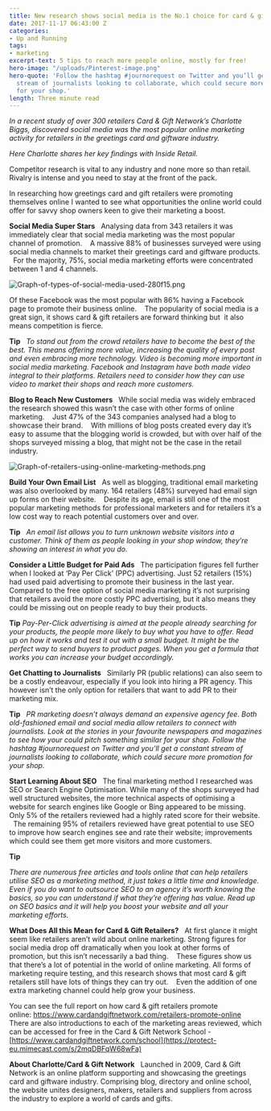 ```yaml
---
title: New research shows social media is the No.1 choice for card & gift retailers
date: 2017-11-17 06:43:00 Z
categories:
- Up and Running
tags:
- marketing
excerpt-text: 5 tips to reach more people online, mostly for free!
hero-image: "/uploads/Pinterest-image.png"
hero-quote: 'Follow the hashtag #journorequest on Twitter and you’ll get a constant
  stream of journalists looking to collaborate, which could secure more promotion
  for your shop.'
length: Three minute read
---
```


*In a recent study of over 300 retailers Card & Gift Network’s Charlotte Biggs, discovered social media was the most popular online marketing activity for retailers in the greetings card and giftware industry.*

*Here Charlotte shares her key findings with Inside Retail.*

Competitor research is vital to any industry and none more so than retail. Rivalry is intense and you need to stay at the front of the pack.

In researching how greetings card and gift retailers were promoting themselves online I wanted to see what opportunities the online world could offer for savvy shop owners keen to give their marketing a boost.

**Social Media Super Stars**
 
Analysing data from 343 retailers it was immediately clear that social media marketing was the most popular channel of promotion. 
 
A massive 88% of businesses surveyed were using social media channels to market their greetings card and giftware products. 
 
For the majority, 75%, social media marketing efforts were concentrated between 1 and 4 channels.

![Graph-of-types-of-social-media-used-280f15.png](/uploads/Graph-of-types-of-social-media-used-280f15.png)

Of these Facebook was the most popular with 86% having a Facebook page to promote their business online. 
 
The popularity of social media is a great sign, it shows card & gift retailers are forward thinking but  it also means competition is fierce.

**Tip**
 
*To stand out from the crowd retailers have to become the best of the best. This means offering more value, increasing the quality of every post and even embracing more technology. Video is becoming more important in social media marketing. Facebook and Instagram have both made video integral to their platforms. Retailers need to consider how they can use video to market their shops and reach more customers.*

**Blog to Reach New Customers**
 
While social media was widely embraced the research showed this wasn’t the case with other forms of online marketing. 
 
Just 47% of the 343 companies analysed had a blog to showcase their brand. 
 
With millions of blog posts created every day it’s easy to assume that the blogging world is crowded, but with over half of the shops surveyed missing a blog, that might not be the case in the retail industry.

![Graph-of-retailers-using-online-marketing-methods.png](/uploads/Graph-of-retailers-using-online-marketing-methods.png)

**Build Your Own Email List**
 
As well as blogging, traditional email marketing was also overlooked by many. 164 retailers (48%) surveyed had email sign up forms on their website. 
 
Despite its age, email is still one of the most popular marketing methods for professional marketers and for retailers it’s a low cost way to reach potential customers over and over.

**Tip**
 
*An email list allows you to turn unknown website visitors into a customer. Think of them as people looking in your shop window, they’re showing an interest in what you do.*

**Consider a Little Budget for Paid Ads**
 
The participation figures fell further when I looked at ‘Pay Per Click’ (PPC) advertising. Just 52 retailers (15%) had used paid advertising to promote their business in the last year. 
 
Compared to the free option of social media marketing it’s not surprising that retailers avoid the more costly PPC advertising, but it also means they could be missing out on people ready to buy their products.

**Tip**
*Pay-Per-Click advertising is aimed at the people already searching for your products, the people more likely to buy what you have to offer. Read up on how it works and test it out with a small budget. It might be the perfect way to send buyers to product pages. When you get a formula that works you can increase your budget accordingly.*

**Get Chatting to Journalists**
 
Similarly PR (public relations) can also seem to be a costly endeavour, especially if you look into hiring a PR agency. This however isn’t the only option for retailers that want to add PR to their marketing mix.

**Tip**
 
*PR marketing doesn’t always demand an expensive agency fee. Both old-fashioned email and social media allow retailers to connect with journalists. Look at the stories in your favourite newspapers and magazines to see how your could pitch something similar for your shop. Follow the hashtag #journorequest on Twitter and you’ll get a constant stream of journalists looking to collaborate, which could secure more promotion for your shop.*

**Start Learning About SEO**
 
The final marketing method I researched was SEO or Search Engine Optimisation. While many of the shops surveyed had well structured websites, the more technical aspects of optimising a website for search engines like Google or Bing appeared to be missing.
 
Only 5% of the retailers reviewed had a highly rated score for their website. 
 
The remaining 95% of retailers reviewed have great potential to use SEO to improve how search engines see and rate their website; improvements which could see them get more visitors and more customers.

**Tip**

*There are numerous free articles and tools online that can help retailers utilise SEO as a marketing method, it just takes a little time and knowledge. Even if you do want to outsource SEO to an agency it’s worth knowing the basics, so you can understand if what they’re offering has value. Read up on SEO basics and it will help you boost your website and all your marketing efforts.*

**What Does All this Mean for Card & Gift Retailers?**
 
At first glance it might seem like retailers aren’t wild about online marketing. Strong figures for social media drop off dramatically when you look at other forms of promotion, but this isn’t necessarily a bad thing. 
 
These figures show us that there’s a lot of potential in the world of online marketing. All forms of marketing require testing, and this research shows that most card & gift retailers still have lots of things they can try out. 
 
Even the addition of one extra marketing channel could help grow your business.

You can see the full report on how card & gift retailers promote online: [https://www.cardandgiftnetwork.com/retailers-promote-online
](https://protect-eu.mimecast.com/s/aYdJBsMagYmHv)
There are also introductions to each of the marketing areas reviewed, which can be accessed for free in the Card & Gift Network School -[https://www.cardandgiftnetwork.com/school](https://protect-eu.mimecast.com/s/2mqDBFqW68wFa)

**About Charlotte/Card & Gift Network**
 
Launched in 2009, Card & Gift Network is an online platform supporting and showcasing the greetings card and giftware industry. Comprising blog, directory and online school, the website unites designers, makers, retailers and suppliers from across the industry to explore a world of cards and gifts.